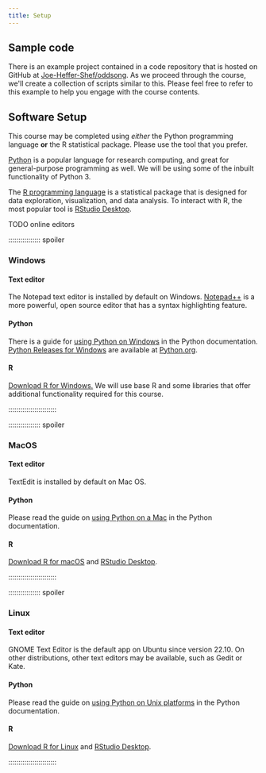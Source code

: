 ```yaml
---
title: Setup
---
```


## Sample code

There is an example project contained in a code repository that is hosted on GitHub at [Joe-Heffer-Shef/oddsong](https://github.com/Joe-Heffer-Shef/oddsong).
As we proceed through the course, we'll create a collection of scripts similar to this.
Please feel free to refer to this example to help you engage with the course contents.

## Software Setup

This course may be completed using *either* the Python programming language **or** the R statistical package.
Please use the tool that you prefer.

[Python](https://python.org) is a popular language for research computing, and great for general-purpose
programming as well. We will be using some of the inbuilt functionality of Python 3.

The [R programming language](https://cran.rstudio.com/) is a statistical package that is designed for data exploration, visualization,
and data analysis. To interact with R, the most popular tool is
[RStudio Desktop](https://posit.co/download/rstudio-desktop/).

TODO online editors

:::::::::::::::: spoiler

### Windows

#### Text editor

The Notepad text editor is installed by default on Windows. [Notepad++](https://notepad-plus-plus.org/) is a more powerful, open source editor that has a syntax highlighting feature.

#### Python


There is a guide for [using Python on Windows](https://docs.python.org/3/using/windows.html) in the
Python documentation. [Python Releases for Windows](https://www.python.org/downloads/windows/) are
available at [Python.org](https://python.org).

#### R

[Download R for Windows.](https://cran.rstudio.com/bin/windows/) We will use base R and some libraries
that offer additional functionality required for this course.

::::::::::::::::::::::::

:::::::::::::::: spoiler

### MacOS

#### Text editor

TextEdit is installed by default on Mac OS.

#### Python

Please read the guide on [using Python on a Mac](https://docs.python.org/3/using/mac.html) in 
the Python documentation.

#### R

[Download R for macOS](https://cran.rstudio.com/bin/macosx/) and [RStudio Desktop](https://posit.co/download/rstudio-desktop/).

::::::::::::::::::::::::


:::::::::::::::: spoiler

### Linux

#### Text editor

GNOME Text Editor is the default app on Ubuntu since version 22.10. On other distributions,
other text editors may be available, such as Gedit or Kate.

#### Python

Please read the guide on [using Python on Unix platforms](https://docs.python.org/3/using/unix.html) in 
the Python documentation.

#### R

[Download R for Linux](https://cran.rstudio.com/) and [RStudio Desktop](https://posit.co/download/rstudio-desktop/).

::::::::::::::::::::::::
